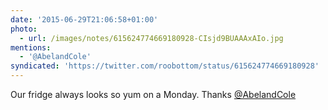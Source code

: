 ```yaml
---
date: '2015-06-29T21:06:58+01:00'
photo:
  - url: /images/notes/615624774669180928-CIsjd9BUAAAxAIo.jpg
mentions:
  - '@AbelandCole'
syndicated: 'https://twitter.com/roobottom/status/615624774669180928'
---
```

Our fridge always looks so yum on a Monday. Thanks [@AbelandCole](https://twitter.com/@AbelandCole) 
